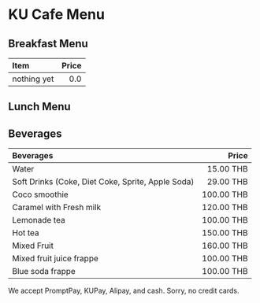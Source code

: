 # KU Cafe Menu

## Breakfast Menu

| Item                                   | Price |
|:---------------------------------------|------:|
| nothing yet                            |  0.0  |

## Lunch Menu

## Beverages

| Beverages                                   | Price |
|:---------------------------------------|------:|
|  Water       |  15.00 THB |
| Soft Drinks (Coke, Diet Coke, Sprite, Apple Soda)                |  29.00 THB |
| Coco smoothie                            |  100.00 THB |
| Caramel with Fresh milk                       | 120.00 THB |
| Lemonade tea                           |  100.00 THB |
| Hot tea                       |  150.00 THB |
| Mixed Fruit                       |  160.00 THB |
| Mixed fruit juice frappe                       |  100.00 THB |
| Blue soda frappe                       |  100.00 THB |

We accept PromptPay, KUPay, Alipay, and cash. Sorry, no credit cards.
